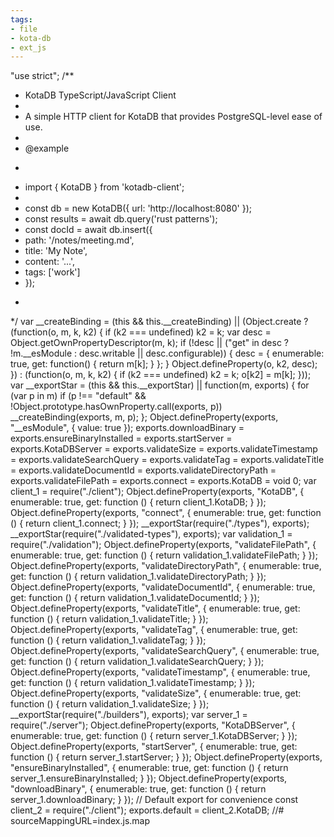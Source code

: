 ```yaml
---
tags:
- file
- kota-db
- ext_js
---
```

"use strict";
/**
 * KotaDB TypeScript/JavaScript Client
 *
 * A simple HTTP client for KotaDB that provides PostgreSQL-level ease of use.
 *
 * @example
 * ```typescript
 * import { KotaDB } from 'kotadb-client';
 *
 * const db = new KotaDB({ url: 'http://localhost:8080' });
 * const results = await db.query('rust patterns');
 * const docId = await db.insert({
 *   path: '/notes/meeting.md',
 *   title: 'My Note',
 *   content: '...',
 *   tags: ['work']
 * });
 * ```
 */
var __createBinding = (this && this.__createBinding) || (Object.create ? (function(o, m, k, k2) {
    if (k2 === undefined) k2 = k;
    var desc = Object.getOwnPropertyDescriptor(m, k);
    if (!desc || ("get" in desc ? !m.__esModule : desc.writable || desc.configurable)) {
      desc = { enumerable: true, get: function() { return m[k]; } };
    }
    Object.defineProperty(o, k2, desc);
}) : (function(o, m, k, k2) {
    if (k2 === undefined) k2 = k;
    o[k2] = m[k];
}));
var __exportStar = (this && this.__exportStar) || function(m, exports) {
    for (var p in m) if (p !== "default" && !Object.prototype.hasOwnProperty.call(exports, p)) __createBinding(exports, m, p);
};
Object.defineProperty(exports, "__esModule", { value: true });
exports.downloadBinary = exports.ensureBinaryInstalled = exports.startServer = exports.KotaDBServer = exports.validateSize = exports.validateTimestamp = exports.validateSearchQuery = exports.validateTag = exports.validateTitle = exports.validateDocumentId = exports.validateDirectoryPath = exports.validateFilePath = exports.connect = exports.KotaDB = void 0;
var client_1 = require("./client");
Object.defineProperty(exports, "KotaDB", { enumerable: true, get: function () { return client_1.KotaDB; } });
Object.defineProperty(exports, "connect", { enumerable: true, get: function () { return client_1.connect; } });
__exportStar(require("./types"), exports);
__exportStar(require("./validated-types"), exports);
var validation_1 = require("./validation");
Object.defineProperty(exports, "validateFilePath", { enumerable: true, get: function () { return validation_1.validateFilePath; } });
Object.defineProperty(exports, "validateDirectoryPath", { enumerable: true, get: function () { return validation_1.validateDirectoryPath; } });
Object.defineProperty(exports, "validateDocumentId", { enumerable: true, get: function () { return validation_1.validateDocumentId; } });
Object.defineProperty(exports, "validateTitle", { enumerable: true, get: function () { return validation_1.validateTitle; } });
Object.defineProperty(exports, "validateTag", { enumerable: true, get: function () { return validation_1.validateTag; } });
Object.defineProperty(exports, "validateSearchQuery", { enumerable: true, get: function () { return validation_1.validateSearchQuery; } });
Object.defineProperty(exports, "validateTimestamp", { enumerable: true, get: function () { return validation_1.validateTimestamp; } });
Object.defineProperty(exports, "validateSize", { enumerable: true, get: function () { return validation_1.validateSize; } });
__exportStar(require("./builders"), exports);
var server_1 = require("./server");
Object.defineProperty(exports, "KotaDBServer", { enumerable: true, get: function () { return server_1.KotaDBServer; } });
Object.defineProperty(exports, "startServer", { enumerable: true, get: function () { return server_1.startServer; } });
Object.defineProperty(exports, "ensureBinaryInstalled", { enumerable: true, get: function () { return server_1.ensureBinaryInstalled; } });
Object.defineProperty(exports, "downloadBinary", { enumerable: true, get: function () { return server_1.downloadBinary; } });
// Default export for convenience
const client_2 = require("./client");
exports.default = client_2.KotaDB;
//# sourceMappingURL=index.js.map